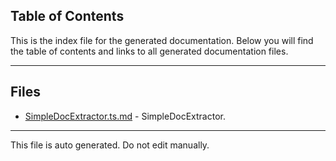 ## Table of Contents

This is the index file for the generated documentation. Below you will find the table of contents and links to all generated documentation files.

---


## Files

- [SimpleDocExtractor.ts.md](SimpleDocExtractor.ts.md) - SimpleDocExtractor.



---

This file is auto generated. Do not edit manually.